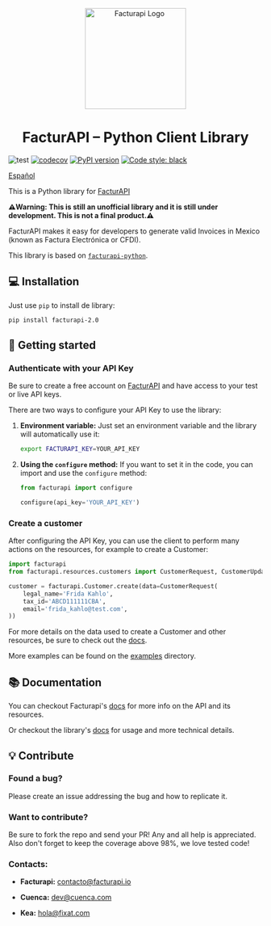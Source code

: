 <p align="center">
    <a href="https://facturapi.io">
        <img alt="Facturapi Logo" src="./docs/images/facturapi-logo.svg" width="200" />
    </a>
</p>
<h1 align="center">
    FacturAPI – Python Client Library
</h1>

![test](https://github.com/cuenca-mx/facturapi-python/workflows/test/badge.svg)
[![codecov](https://codecov.io/gh/cuenca-mx/facturapi-python/branch/main/graph/badge.svg?token=U89Q4PR339)](https://codecov.io/gh/cuenca-mx/facturapi-python)
[![PyPI version](https://badge.fury.io/py/facturapi.svg)](https://badge.fury.io/py/facturapi)
[![Code style: black](https://img.shields.io/badge/code%20style-black-000000.svg)](https://github.com/psf/black)

[Español](./README.es-MX.md)

This is a Python library for [FacturAPI](https://www.facturapi.io)

**⚠️Warning: This is still an unofficial library and it is still under development. This is not a final product.⚠️**

FacturAPI makes it easy for developers to generate valid Invoices in Mexico (known as Factura Electrónica or CFDI).

This library is based on [`facturapi-python`](https://github.com/cuenca-mx/facturapi-python).

## 💻 Installation

Just use `pip` to install de library:

```bash
pip install facturapi-2.0
```

## 🚀 Getting started

### Authenticate with your API Key
Be sure to create a free account on [FacturAPI](https://www.facturapi.io) and have access to your test or live API keys.

There are two ways to configure your API Key to use the library:

1. **Environment variable:** Just set an environment variable and the library will automatically use it:
   
   ```bash
   export FACTURAPI_KEY=YOUR_API_KEY
   ```

2. **Using the `configure` method:** If you want to set it in the code, you can import and use the `configure` method:

    ```python
    from facturapi import configure
    
    configure(api_key='YOUR_API_KEY')
    ```

### Create a customer
After configuring the API Key, you can use the client to perform many actions on the resources, for example to create
a Customer:

```python
import facturapi
from facturapi.resources.customers import CustomerRequest, CustomerUpdateRequest

customer = facturapi.Customer.create(data=CustomerRequest(
    legal_name='Frida Kahlo',
    tax_id='ABCD111111CBA',
    email='frida_kahlo@test.com',
))
```

For more details on the data used to create a Customer and other resources, be sure to check out the [docs](http://docs.facturapi.io).

More examples can be found on the [examples](./examples/) directory.

## 📚 Documentation

You can checkout Facturapi's [docs](http://docs.facturapi.io) for more info on the API and its resources.

Or checkout the library's [docs](https://cuenca-mx.github.io/facturapi-python/) for usage and more technical details.

## 💡 Contribute
### Found a bug?
Please create an issue addressing the bug and how to replicate it.
### Want to contribute?
Be sure to fork the repo and send your PR! Any and all help is appreciated.
Also don't forget to keep the coverage above 98%, we love tested code!

### Contacts:
- **Facturapi:** contacto@facturapi.io

- **Cuenca:** dev@cuenca.com

- **Kea:** hola@fixat.com
